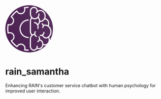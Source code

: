 <img src="logo.png" alt="RAIN Samantha Logo" width="150" style="border-radius: 50%;"/>

# rain_samantha

Enhancing RAIN's customer service chatbot with human psychology for improved user interaction.
